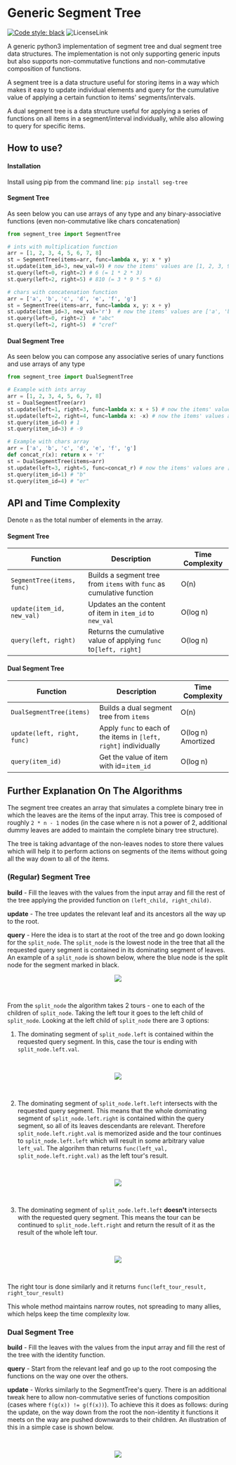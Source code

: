 # Generic Segment Tree

[![Code style: black](https://img.shields.io/badge/code%20style-black-000000.svg)](https://github.com/psf/black)
![LicenseLink](https://img.shields.io/badge/license-MIT-blue.svg)


A generic python3 implementation of segment tree and dual segment tree
data structures. The implementation is not only supporting generic inputs but
also supports non-commutative functions and non-commutative composition
of functions.

A segment tree is a data structure useful for storing items in a way
which makes it easy to update individual elements and query for the cumulative
value of applying a certain function to items' segments/intervals.

A dual segment tree is a data structure useful for applying a series of 
functions on all items in a segment/interval individually, while also allowing
to query for specific items.


## How to use?

#### Installation

Install using pip from the command line:
`pip install seg-tree`

#### Segment Tree
As seen below you can use arrays of any type and any binary-associative functions
(even non-commutative like chars concatenation)

```python
from segment_tree import SegmentTree

# ints with multiplication function
arr = [1, 2, 3, 4, 5, 6, 7, 8]
st = SegmentTree(items=arr, func=lambda x, y: x * y)
st.update(item_id=3, new_val=9) # now the items' values are [1, 2, 3, 9, 5, 6, 7, 8]
st.query(left=0, right=2) # 6 (= 1 * 2 * 3)
st.query(left=2, right=5) # 810 (= 3 * 9 * 5 * 6)

# chars with concatenation function
arr = ['a', 'b', 'c', 'd', 'e', 'f', 'g']
st = SegmentTree(items=arr, func=lambda x, y: x + y)
st.update(item_id=3, new_val='r')  # now the items' values are ['a', 'b', 'c', 'r', 'e', 'f', 'g']
st.query(left=0, right=2)  # "abc"
st.query(left=2, right=5)  # "cref"
```

#### Dual Segment Tree
As seen below you can compose any associative series of unary functions
and use arrays of any type

```python
from segment_tree import DualSegmentTree

# Example with ints array
arr = [1, 2, 3, 4, 5, 6, 7, 8]
st = DualSegmentTree(arr)
st.update(left=1, right=3, func=lambda x: x + 5) # now the items' values are [1, 7, 8, 9, 5, 6, 7, 8]
st.update(left=2, right=4, func=lambda x: -x) # now the items' values are [1, 7, -8, -9, -5, 6, 7, 8]
st.query(item_id=0) # 1
st.query(item_id=3) # -9

# Example with chars array
arr = ['a', 'b', 'c', 'd', 'e', 'f', 'g']
def concat_r(x): return x + 'r'
st = DualSegmentTree(items=arr)
st.update(left=3, right=5, func=concat_r) # now the items' values are ['a', 'b', 'c', 'dr', 'er', 'fr', 'g']
st.query(item_id=1) # "b"
st.query(item_id=4) # "er"
```


## API and Time Complexity
Denote `n` as the total number of elements in the array.

#### Segment Tree

| Function | Description | Time Complexity
| ------ |---------|----------
| `SegmentTree(items, func)` | Builds a segment tree from `items` with `func` as cumulative function  | O(n)        
| `update(item_id, new_val)` | Updates an the content of item in `item_id` to `new_val`| O(log n)
| `query(left, right)` | Returns the cumulative value of applying `func` to`[left, right]`| O(log n)


#### Dual Segment Tree

| Function | Description | Time Complexity
| ------ |---------|----------
| `DualSegmentTree(items)` | Builds a dual segment tree from `items` | O(n)        
| `update(left, right, func)` | Apply `func` to each of the items in `[left, right]` individually| O(log n) Amortized
| `query(item_id)` | Get the value of item with id=`item_id`| O(log n)


## Further Explanation On The Algorithms
The segment tree creates an array that simulates a complete binary tree
in which the leaves are the items of the input array. This tree is composed of
roughly `2 * n - 1` nodes (in the case where n is not a power of 2, additional dummy
leaves are added to maintain the complete binary tree structure).

The tree is taking advantage of the non-leaves nodes to store there values
which will help it to perform actions on segments of the items without going
all the way down to all of the items.

### (Regular) Segment Tree

**build** - Fill the leaves with the values from the input array and fill the
rest of the tree applying the provided function on `(left_child, right_child)`.

**update** - The tree updates the relevant leaf and its ancestors all the way
up to the root.

**query** - Here the idea is to start at the root of the tree and go down
looking for the `split_node`. The `split_node` is the lowest node in the tree
that all the requested query segment is contained in its dominating segment of leaves.
An example of a `split_node` is shown below, where the blue node is the split
node for the segment marked in black. 
<br>
<p align=center>
<img src="https://github.com/jyuv/segment_tree/blob/main/assets/split_node.png?raw=true">
</p>
<br>

From the `split_node` the algorithm takes 2 tours - one to each of the children of `split_node`.
Taking the left tour it goes to the left child of `split_node`. Looking at the
left child of `split_node` there are 3 options:

1. The dominating segment of `split_node.left` is contained within the requested 
query segment. In this, case the tour is ending with `split_node.left.val`.
<br>
<p align=center>
<img src="https://github.com/jyuv/segment_tree/blob/main/assets/case_contained.png?raw=true">
</p>
<br>

2. The dominating segment of `split_node.left.left` intersects with the requested
query segment. This means that the whole dominating segment of `split_node.left.right`
is contained within the query segment, so all of its leaves descendants are relevant.
Therefore `split_node.left.right.val` is memorized aside and the tour continues to 
`split_node.left.left` which will result in some arbitrary value `left_val`. The algorihm
than returns `func(left_val, split_node.left.right.val)` as the left tour's result.
<br>
<p align=center>
<img src="https://github.com/jyuv/segment_tree/blob/main/assets/case_left_intersects.png?raw=true">
</p>
<br>

3. The dominating segment of `split_node.left.left` **doesn't** intersects with the requested
query segment. This means the tour can be continued to `split_node.left.right`
and return the result of it as the result of the whole left tour.
<br>
<p align=center>
<img src="https://github.com/jyuv/segment_tree/blob/main/assets/case_left_not_intersects.png?raw=true">
</p>
<br>

The right tour is done similarly and it returns `func(left_tour_result, right_tour_result)` 

This whole method maintains narrow routes, not spreading to many allies, which helps
keep the time complexity low.

### Dual Segment Tree

**build** - Fill the leaves with the values from the input array and fill the
rest of the tree with the identity function.

**query** - Start from the relevant leaf and go up to the root composing the
functions on the way one over the others.

**update** - Works similarly to the SegmentTree's query. There is an additional
tweak here to allow non-commutative series of functions composition (cases where
`f(g(x)) != g(f(x))`). To achieve this it does as follows: during the update,
on the way down from the root the non-identity it functions it meets on the way are pushed
downwards to their children. An illustration of this in a simple case is shown below.

<br>
<p align=center>
<img src="https://github.com/jyuv/segment_tree/blob/main/assets/giffy.gif?raw=true">
</p>
<br>
